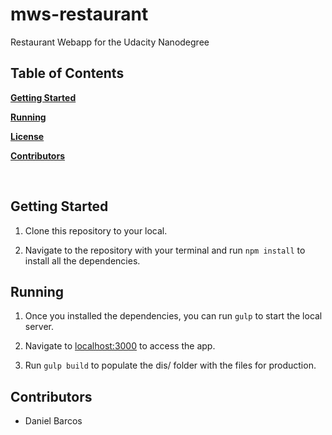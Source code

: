 # mws-restaurant
Restaurant Webapp for the Udacity Nanodegree

Table of Contents
-----------------

[**Getting Started**](#starting)

[**Running**](#running)

[**License**](#license)

[**Contributors**](#contributors)

<br />

<a name="starting"></a>
Getting Started
---------------

1. Clone this repository to your local.

2. Navigate to the repository with your terminal and run `npm install` to install all the dependencies.

<a name="running"></a>
Running
-------

1. Once you installed the dependencies, you can run `gulp` to start the local server.

2. Navigate to [localhost:3000](http://localhost:3000/) to access the app.

3. Run  `gulp build` to populate the dis/ folder with the files for production.

<a name="contributors"></a>
Contributors
------------

* Daniel Barcos